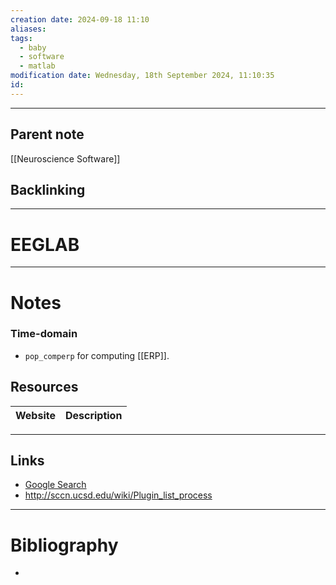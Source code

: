 ```yaml
---
creation date: 2024-09-18 11:10
aliases: 
tags:
  - baby
  - software
  - matlab
modification date: Wednesday, 18th September 2024, 11:10:35
id:
---
```

---

## Parent note
[[Neuroscience Software]]
## Backlinking


---
# EEGLAB


---
# Notes
### Time-domain
+ ``pop_comperp`` for computing [[ERP]].
## Resources

| Website | Description | 
| ------- | ----------- |

---
## Links
- [Google Search](https://www.google.com/search?q=EEGLAB)
- http://sccn.ucsd.edu/wiki/Plugin_list_process

---
# Bibliography
+ 